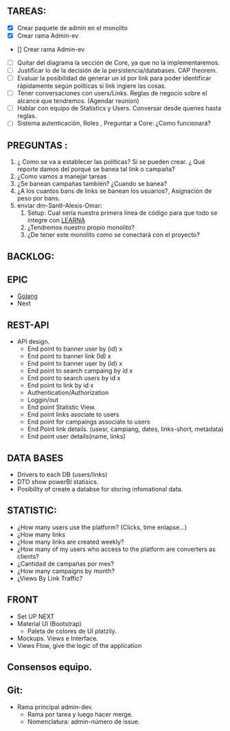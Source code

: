 

## TAREAS:

- [x]  Crear paquete de admin en el monolito
- [x]  Crear rama Admin-ev
- []  Crear rama Admin-ev
- [ ]  Quitar del diagrama la sección de Core, ya que no la implementaremos.
- [ ]  Justificar lo de la decisión de la persistencia/databases. CAP theorem.
- [ ]  Evaluar la posibilidad de generar un id por link para poder identificar rápidamente según políticas si link ingiere las cosas.
- [ ]  Tener conversaciones con users/Links. Reglas de negocio sobre el alcance que tendremos. (Agendar reunion)
- [ ]  Hablar con equipo de Statistics y Users. Conversar desde queries hasta reglas.
- [ ]  Sistema autenticación, Roles , Preguntar a Core: ¿Como funcionará?

## PREGUNTAS :

1. ¿ Como se va a establecer las políticas? Si se pueden crear. ¿ Qué reporte damos del porqué se banea tal link o campaña?
2. ¿Como vamos a manejar tareas 
3. ¿Se banean campañas también? ¿Cuando se banea?
4. ¿A los cuantos bans de links se banean los usuarios?, Asignación de peso por bans.
5. enviar dm-SantI-Alexis-Omar:
    1. Setup: Cual sería nuestra primera línea de código para que todo se integre con [LEARNA](https://lerna.js.org/)
    2. ¿Tendremos nuestro propio monolito?
    3. ¿De tener este monolito como se conectará con el proyecto?

## BACKLOG:

## EPIC

- [Golang](https://platzi.com/backend-go/)
- Next

## REST-API

- API design.
    - End point to banner user by (id) x
    - End point to banner link (Id) x
    - End point to banner user by (id) x
    - End point to search campaing by id x
    - End point to search users by id x
    - End point to link by id x
    - Authentication/Authorization
    - Loggin/out
    - End point Statistic View.
    - End point links asociate to users
    - End point for campaings associate to users
    - End Point link details. (usesr, campiang, dates, links-short, metadata)
    - End point user details(name, links)

## DATA BASES

- Drivers to each DB (users/links)
- DTO show powerBI statisics.
- Posibility of create a databse for storing infomational data.

## STATISTIC:

- ¿How many users use the platform? (Clicks, time enlapse...)
- ¿How many links
- ¿How many links are created weekly?
- ¿How many of my users who access to the platform are converters as clients?
- ¿Cantidad de campañas por mes?
- ¿How many campaigns by month?
- ¿Views By Link Traffic?

## FRONT

- Set UP NEXT
- Material UI (Bootstrap)
    - Paleta de colores de UI platzily.
- Mockups. Views e Interface.
- Views Flow, give the logic of the application

## Consensos equipo.

## Git:

- Rama principal admin-dev.
    - Rama por tarea y luego hacer merge.
    - Nomenclatura:  admin-número de issue.